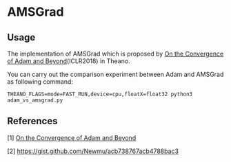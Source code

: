# AMSGrad

## Usage

The implementation of AMSGrad which is proposed by [On the Convergence of Adam and Beyond](https://openreview.net/forum?id=ryQu7f-RZ)(ICLR2018) in Theano.

You can carry out the comparison experiment between Adam and AMSGrad as following command:
```
THEANO_FLAGS=mode=FAST_RUN,device=cpu,floatX=float32 python3 adam_vs_amsgrad.py
```


## References
[1] [On the Convergence of Adam and Beyond](https://openreview.net/forum?id=ryQu7f-RZ)

[2] https://gist.github.com/Newmu/acb738767acb4788bac3
